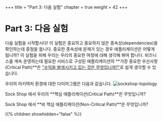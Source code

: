 +++
title = "Part 3: 다음 실험"
chapter = true
weight = 42
+++

# Part 3: 다음 실험
다음 실험을 시작합시다! 이 실험은 중요하고 중요하지 않은 종속성(dependencies)을 확인하는데 중점을 둡니다. 중요한 종속성에 문제가 있는 경우 애플리케이션은 어떻게 됩니까?
이 실험을 위해 우리는 우리의 중요한 여정에 대해 생각해 봐여 합니다. 비즈니스를 계속 운영하는데 필요한 서비스로 구성된 애플리케이션의 **가장 중요한 우선사항(Critical Path)**은 ["수익을 발생시키고 있는 것은 무엇입니까?"](https://charity.wtf/2020/07/24/questionable-advice-whats-the-critical-path/)로 쉽게 생각할 수 있습니다. 

우리의 아키텍처 환경에 대한 다이어그램은 다음과 같습니다.
![sockshop-topology](/images/sockshop-topology.png)

Sock Shop 에서 우리의 **핵심 애플리케이션(Critical Path)**은 무엇입니까?

Sock Shop 에서 **비 핵심 애플리케이션(Non-Critical Path)**은 무엇입니까?

{{% children showhidden="false" %}}
